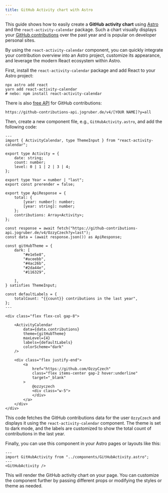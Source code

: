 ```yaml
---
title: GitHub Activity chart with Astro
---
```


This guide shows how to easily create a **GitHub activity chart** using [Astro](https://astro.build/) and the
`react-activity-calendar` package. Such a chart visually displays
your [GitHub contributions](https://github.com/ozzyCzech) over the past year and is popular on developer personal sites.

By using the `react-activity-calendar` component, you can quickly integrate your contribution overview into an Astro
project, customize its appearance, and leverage the modern React ecosystem within Astro.

First, install the `react-activity-calendar` package and add React to your Astro project:

```shell
npx astro add react
yarn add react-activity-calendar
# nebo: npm install react-activity-calendar
```

There is also [free API](https://github.com/grubersjoe/github-contributions-api) for GitHub contributions:

```text
https://github-contributions-api.jogruber.de/v4/[YOUR NAME]?y=all
```

Then, create a new component file, e.g., `GitHubActivity.astro`, and add the following code:

```
---
import { ActivityCalendar, type ThemeInput } from "react-activity-calendar";

export type Activity = {
	date: string;
	count: number;
	level: 0 | 1 | 2 | 3 | 4;
};

export type Year = number | "last";
export const prerender = false;

export type ApiResponse = {
	total: {
		[year: number]: number;
		[year: string]: number;
	};
	contributions: Array<Activity>;
};

const response = await fetch("https://github-contributions-api.jogruber.de/v4/OzzyCzech?y=last");
const data = (await response.json()) as ApiResponse;

const gitHubTheme = {
	dark: [
		"#e1e5e8",
		"#aceebb",
		"#4ac26b",
		"#2da44e",
		"#116329",

	],
} satisfies ThemeInput;

const defaultLabels = {
	totalCount: "{{count}} contributions in the last year",
};
---

<div class="flex flex-col gap-8">

	<ActivityCalendar
		data={data.contributions}
		theme={gitHubTheme}
		maxLevel={4}
		labels={defaultLabels}
		colorScheme="dark"
	/>

	<div class="flex justify-end">
		<a
			href="https://github.com/OzzyCzech"
			class="flex items-center gap-2 hover:underline"
			target="_blank"
		>
			@ozzyczech
			<div class="w-5">
			</div>
		</a>
	</div>
</div>
```

This code fetches the GitHub contributions data for the user `OzzyCzech` and displays it using the
`react-activity-calendar` component. The theme is set to dark mode, and the labels are customized to show the total
count of contributions in the last year.

Finally, you can use this component in your Astro pages or layouts like this:

```
---
import GitHubActivity from "../components/GitHubActivity.astro";
---
<GitHubActivity />
```

This will render the GitHub activity chart on your page. You can customize the component further by passing different
props or modifying the styles or theme as needed.